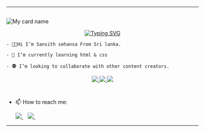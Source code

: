 ----
##
 
 ![My card name](https://cardivo.vercel.app/api?name=Sansith%20Sehansa&description=Hi,%20Welcome%20To%20My%20Profie%20❤Nice%20to%20meet%20you%20%F0%9F%91%8B&image=https://avatars.githubusercontent.com/u/98522960?v=4&backgroundColor=%23ecf0f1&github=Sansith+Sehansa&pattern=leaf&colorPattern=%23eaeaea)
</p>

<p align="center">
    <a href="https://github.com/TOXIC-DEVIL">
        <img
            src="https://readme-typing-svg.herokuapp.com?size=30&width=800&lines=👋+Hi+I'm+Sansith+sehansa..."
            alt="Typing SVG"
        />
    </a>
</p>


```
- 🧑‍🏫Hi I’m Sansith sehansa From Sri lanka.

- 📖 I’m currently learning html & css

- 🕵️ I’m looking to collaborate with other content creators.

```  
<p align="center">
  <a href="https://github.com/sansithsehansa">
    <img src="https://komarev.com/ghpvc/?username=sansithsehansa&label=Profile%20views&color=ff69b4&label=Profile+Views&style=plastic">

  </a>
  <a href="https://github.com/sansithsehansa?tab=stars">
    <img src="https://img.shields.io/github/stars/sansithsehansa?color=ff69b4&label=Stars&style=plastic">

  </a>
  <a href="https://github.com/sansithsehansa?tab=followers">
    <img src="https://img.shields.io/github/followers/sansithsehansa?color=ff69b4&label=Followers&style=plastic">

  </a>
</p>



#
- 📫 How to reach me:

  <a href="https://wa.me/+943600809?text=Hi%20I%20Am%20From%20GitHub%20☺️">
    <img src="https://img.shields.io/badge/WhatsApp-25D366?style=for-the-badge&logo=whatsapp&logoColor=white" />
  </a>&nbsp;&nbsp;
  <a

  <a href="https://t.me/sansithsehansa">
    <img src="https://img.shields.io/badge/Telegram-2CA5E0?style=for-the-badge&logo=telegram&logoColor=white" />
  </a>&nbsp;&nbsp;
  <a
----

